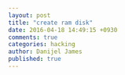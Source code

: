 ```yaml
---
layout: post
title: "create ram disk"
date: 2016-04-18 14:49:15 +0930
comments: true
categories: hacking
author: Danijel James
published: true
---
```

